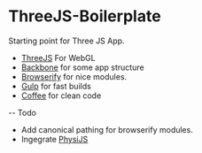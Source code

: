 ThreeJS-Boilerplate
===================

Starting point for Three JS App.

- [ThreeJS](http://threejs.org/) For WebGL
- [Backbone](http://backbonejs.org/) for some app structure
- [Browserify](http://browserify.org/) for nice modules.
- [Gulp](http://gulpjs.com/) for fast builds
- [Coffee](http://coffeescript.org/) for clean code

-- Todo

- Add canonical pathing for browserify modules.
- Ingegrate [PhysiJS](https://github.com/chandlerprall/Physijs)